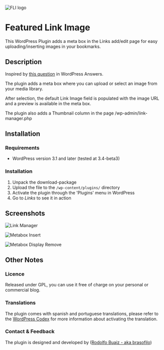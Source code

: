 ![FLI logo](https://github.com/brasofilo/featured-link-image/raw/master/logo.png)

# Featured Link Image
This WordPress Plugin adds a meta box in the Links add/edit page for easy uploading/inserting images in your bookmarks.

## Description
Inspired by [this question](http://wordpress.stackexchange.com/questions/44902/uploading-images-for-links) in WordPress Answers.

The plugin adds a meta box where you can upload or select an image from your media library.

After selection, the default Link Image field is populated with the image URL and a preview is available in the meta box.

The plugin also adds a Thumbnail column in the page /wp-admin/link-manager.php

## Installation
### Requirements
* WordPress version 3.1 and later (tested at 3.4-beta3)

### Installation
1. Unpack the download-package
1. Upload the file to the `/wp-content/plugins/` directory
1. Activate the plugin through the 'Plugins' menu in WordPress
1. Go to *Links* to see it in action


## Screenshots
![Link Manager](https://github.com/brasofilo/featured-link-image/raw/master/screenshot-1.png)

![Metabox Insert](https://github.com/brasofilo/featured-link-image/raw/master/screenshot-2.png)

![Metabox Display Remove](https://github.com/brasofilo/featured-link-image/raw/master/screenshot-3.png)


## Other Notes
### Licence
Released under GPL, you can use it free of charge on your personal or commercial blog. 

### Translations
The plugin comes with spanish and portuguese translations, please refer to the [WordPress Codex](http://codex.wordpress.org/Installing_WordPress_in_Your_Language "Installing WordPress in Your Language") for more information about activating the translation.

### Contact & Feedback
The plugin is designed and developed by ([Rodolfo Buaiz - aka brasofilo](http://rodbuaiz.com))